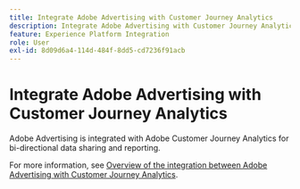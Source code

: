 ```yaml
---
title: Integrate Adobe Advertising with Customer Journey Analytics
description: Integrate Adobe Advertising with Customer Journey Analytics
feature: Experience Platform Integration
role: User
exl-id: 8d09d6a4-114d-484f-8dd5-cd7236f91acb
---
```

# Integrate Adobe Advertising with Customer Journey Analytics

Adobe Advertising is integrated with Adobe Customer Journey Analytics for bi-directional data sharing and reporting. 

For more information, see [Overview of the integration between Adobe Advertising with Customer Journey Analytics](https://experienceleague.adobe.com/en/docs/advertising/integrations/customer-journey-analytics/overview).
